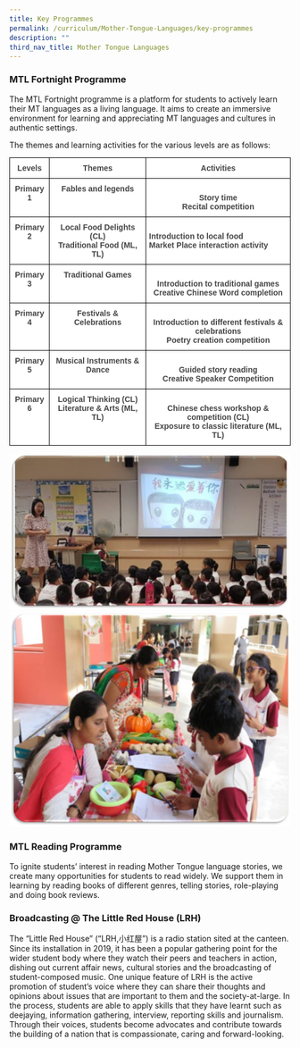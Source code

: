 ```yaml
---
title: Key Programmes
permalink: /curriculum/Mother-Tongue-Languages/key-programmes
description: ""
third_nav_title: Mother Tongue Languages
---
```

### MTL Fortnight Programme

The MTL Fortnight programme is a platform for students to actively learn their MT languages as a living language. It aims to create an immersive environment for learning and appreciating MT languages and cultures in authentic settings.  
  
The themes and learning activities for the various levels are as follows:

<style type="text/css">
.tg  {border-collapse:collapse;border-spacing:0;}
.tg td{border-color:black;border-style:solid;border-width:1px;font-family:Arial, sans-serif;font-size:14px;
  overflow:hidden;padding:10px 5px;word-break:normal;}
.tg th{border-color:black;border-style:solid;border-width:1px;font-family:Arial, sans-serif;font-size:14px;
  font-weight:normal;overflow:hidden;padding:10px 5px;word-break:normal;}
.tg .tg-2fwu{background-color:#FFF;color:#454545;font-weight:bold;text-align:center;vertical-align:top}
.tg .tg-9u4g{background-color:#FFF;color:#454545;font-weight:bold;text-align:left;vertical-align:top}
</style>
<table class="tg">
<thead>
  <tr>
    <th class="tg-2fwu">Levels</th>
    <th class="tg-2fwu">Themes</th>
    <th class="tg-2fwu">   Activities</th>
  </tr>
</thead>
<tbody>
  <tr>
    <td class="tg-2fwu">Primary 1</td>
    <td class="tg-2fwu">Fables and legends</td>
    <td class="tg-2fwu"><br>Story time<br>Recital competition<br></td>
  </tr>
  <tr>
    <td class="tg-2fwu">Primary 2</td>
    <td class="tg-2fwu">Local Food Delights (CL)<br>Traditional Food (ML, TL)</td>
    <td class="tg-9u4g"><br><span style="background-color:initial">Introduction to local food</span><br><span style="background-color:initial">Market Place interaction activity</span><br></td>
  </tr>
  <tr>
    <td class="tg-2fwu">Primary 3</td>
    <td class="tg-2fwu"><span style="background-color:initial">Traditional Games</span><br></td>
    <td class="tg-2fwu"><br>Introduction to traditional games<br>Creative Chinese Word completion<br></td>
  </tr>
  <tr>
    <td class="tg-2fwu">Primary 4</td>
    <td class="tg-2fwu">Festivals &amp; Celebrations</td>
    <td class="tg-2fwu"><br>Introduction to different festivals &amp; celebrations<br>Poetry creation competition<br></td>
  </tr>
  <tr>
    <td class="tg-2fwu">Primary 5</td>
    <td class="tg-2fwu">Musical Instruments &amp; Dance</td>
    <td class="tg-2fwu"><br>Guided story reading<br>Creative Speaker Competition<br></td>
  </tr>
  <tr>
    <td class="tg-2fwu">Primary 6</td>
    <td class="tg-2fwu">Logical Thinking (CL)<br>Literature &amp; Arts (ML, TL)</td>
    <td class="tg-2fwu"><br>Chinese chess workshop &amp; competition (CL)<br>Exposure to classic literature (ML, TL)<br></td>
  </tr>
</tbody>
</table>

![](/images/MT4.jpeg)
![](/images/MT5.jpeg)

### MTL Reading Programme


To ignite students’ interest in reading Mother Tongue language stories, we create many opportunities for students to read widely. We support them in learning by reading books of different genres, telling stories, role-playing and doing book reviews.    
  

### Broadcasting @ The Little Red House (LRH)


The “Little Red House” (“LRH,小红屋”) is a radio station sited at the canteen. Since its installation in 2019, it has been a popular gathering point for the wider student body where they watch their peers and teachers in action, dishing out current affair news, cultural stories and the broadcasting of student-composed music. One unique feature of LRH is the active promotion of student’s voice where they can share their thoughts and opinions about issues that are important to them and the society-at-large. In the process, students are able to apply skills that they have learnt such as deejaying, information gathering, interview, reporting skills and journalism. Through their voices, students become advocates and contribute towards the building of a nation that is compassionate, caring and forward-looking.